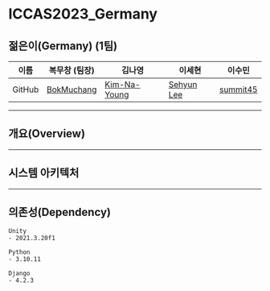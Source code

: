# ICCAS2023_Germany

## 젊은이(Germany) (1팀)
| 이름 | 복무창 (팀장)                           | 김나영                                     | 이세현                                      | 이수민                                  |  
| --- | --------------------------------------- | ------------------------------------------ | ------------------------------------------ | --------------------------------------- |  
|GitHub| [BokMuchang](https://github.com/bokob) | [Kim-Na-Young](https://github.com/kny2383) | [Sehyun Lee](https://github.com/Sebongbak) | [summit45](https://github.com/summit45) |  

___
## 개요(Overview)
___
## 시스템 아키텍처
___
## 의존성(Dependency)
```
Unity
- 2021.3.20f1

Python
- 3.10.11

Django
- 4.2.3
```
